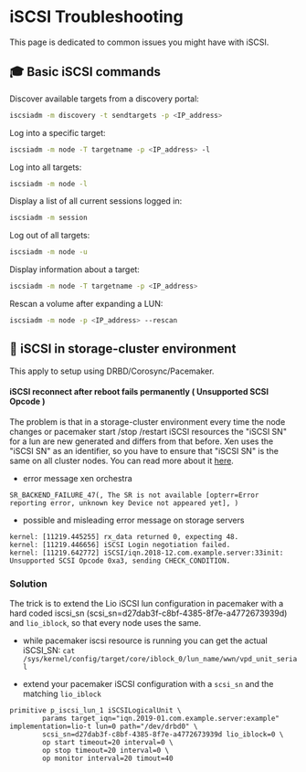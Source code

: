 # iSCSI Troubleshooting

This page is dedicated to common issues you might have with iSCSI.

## 🎓 Basic iSCSI commands

Discover available targets from a discovery portal:
```sh
iscsiadm -m discovery -t sendtargets -p <IP_address>
```

Log into a specific target:
```sh
iscsiadm -m node -T targetname -p <IP_address> -l
```

Log into all targets:
```sh
iscsiadm -m node -l
```

Display a list of all current sessions logged in:
```sh
iscsiadm -m session
```

Log out of all targets:
```sh
iscsiadm -m node -u
```

Display information about a target:
```sh
iscsiadm -m node -T targetname -p <IP_address>
```

Rescan a volume after expanding a LUN:
```sh
iscsiadm -m node -p <IP_address> --rescan
```

## 💓 iSCSI in storage-cluster environment

This apply to setup using DRBD/Corosync/Pacemaker.

#### iSCSI reconnect after reboot fails permanently ( Unsupported SCSI Opcode )

The problem is that in a storage-cluster environment every time the node changes or pacemaker start /stop /restart iSCSI resources the "iSCSI SN" for a lun are new generated and differs from that before.
Xen uses the "iSCSI SN" as an identifier, so you have to ensure that "iSCSI SN" is the same on all cluster nodes.
You can read more about it [here](https://smcleod.net/2015/12/iscsi-scsi-id-/-serial-persistence/).

* error message xen orchestra

```
SR_BACKEND_FAILURE_47(, The SR is not available [opterr=Error reporting error, unknown key Device not appeared yet], )

```

* possible and misleading error message on storage servers

```
kernel: [11219.445255] rx_data returned 0, expecting 48.
kernel: [11219.446656] iSCSI Login negotiation failed.
kernel: [11219.642772] iSCSI/iqn.2018-12.com.example.server:33init: Unsupported SCSI Opcode 0xa3, sending CHECK_CONDITION.

```

### Solution

The trick is to extend the Lio iSCSI lun configuration in pacemaker with a hard coded iscsi_sn (scsi_sn=d27dab3f-c8bf-4385-8f7e-a4772673939d) and `lio_iblock`, so that every node uses the same.

* while pacemaker iscsi resource is running you can get the actual iSCSI_SN:
`cat /sys/kernel/config/target/core/iblock_0/lun_name/wwn/vpd_unit_serial`

* extend your pacemaker iSCSI configuration with a `scsi_sn` and the matching `lio_iblock`

```
primitive p_iscsi_lun_1 iSCSILogicalUnit \
        params target_iqn="iqn.2019-01.com.example.server:example" implementation=lio-t lun=0 path="/dev/drbd0" \
        scsi_sn=d27dab3f-c8bf-4385-8f7e-a4772673939d lio_iblock=0 \
        op start timeout=20 interval=0 \
        op stop timeout=20 interval=0 \
        op monitor interval=20 timout=40

```